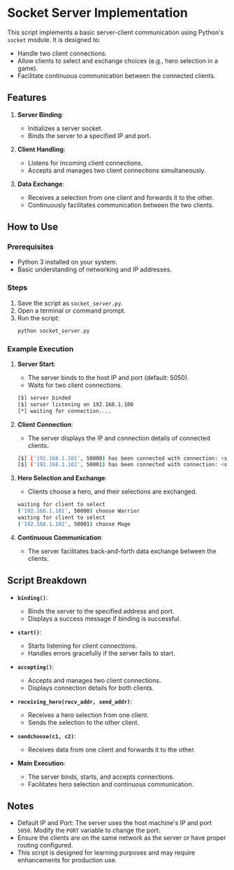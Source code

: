 # Socket Server Implementation

This script implements a basic server-client communication using Python's `socket` module. It is designed to:
- Handle two client connections.
- Allow clients to select and exchange choices (e.g., hero selection in a game).
- Facilitate continuous communication between the connected clients.

## Features

1. **Server Binding**:
   - Initializes a server socket.
   - Binds the server to a specified IP and port.

2. **Client Handling**:
   - Listens for incoming client connections.
   - Accepts and manages two client connections simultaneously.

3. **Data Exchange**:
   - Receives a selection from one client and forwards it to the other.
   - Continuously facilitates communication between the two clients.

## How to Use

### Prerequisites

- Python 3 installed on your system.
- Basic understanding of networking and IP addresses.

### Steps

1. Save the script as `socket_server.py`.
2. Open a terminal or command prompt.
3. Run the script:
   ```bash
   python socket_server.py
   ```

### Example Execution

1. **Server Start**:
   - The server binds to the host IP and port (default: 5050).
   - Waits for two client connections.
   ```bash
   [$] server binded
   [$] server listening on 192.168.1.100
   [*] waiting for connection....
   ```

2. **Client Connection**:
   - The server displays the IP and connection details of connected clients.
   ```bash
   [$] ('192.168.1.101', 50000) has been connected with connection: <socket.socket fd=3>
   [$] ('192.168.1.102', 50001) has been connected with connection: <socket.socket fd=4>
   ```

3. **Hero Selection and Exchange**:
   - Clients choose a hero, and their selections are exchanged.
   ```bash
   waiting for client to select
   ('192.168.1.101', 50000) choose Warrior
   waiting for client to select
   ('192.168.1.102', 50001) choose Mage
   ```

4. **Continuous Communication**:
   - The server facilitates back-and-forth data exchange between the clients.

## Script Breakdown

- **`binding()`**:
  - Binds the server to the specified address and port.
  - Displays a success message if binding is successful.

- **`start()`**:
  - Starts listening for client connections.
  - Handles errors gracefully if the server fails to start.

- **`accepting()`**:
  - Accepts and manages two client connections.
  - Displays connection details for both clients.

- **`receiving_hero(recv_addr, send_addr)`**:
  - Receives a hero selection from one client.
  - Sends the selection to the other client.

- **`sendchoose(c1, c2)`**:
  - Receives data from one client and forwards it to the other.

- **Main Execution**:
  - The server binds, starts, and accepts connections.
  - Facilitates hero selection and continuous communication.

## Notes

- Default IP and Port: The server uses the host machine's IP and port `5050`. Modify the `PORT` variable to change the port.
- Ensure the clients are on the same network as the server or have proper routing configured.
- This script is designed for learning purposes and may require enhancements for production use.

